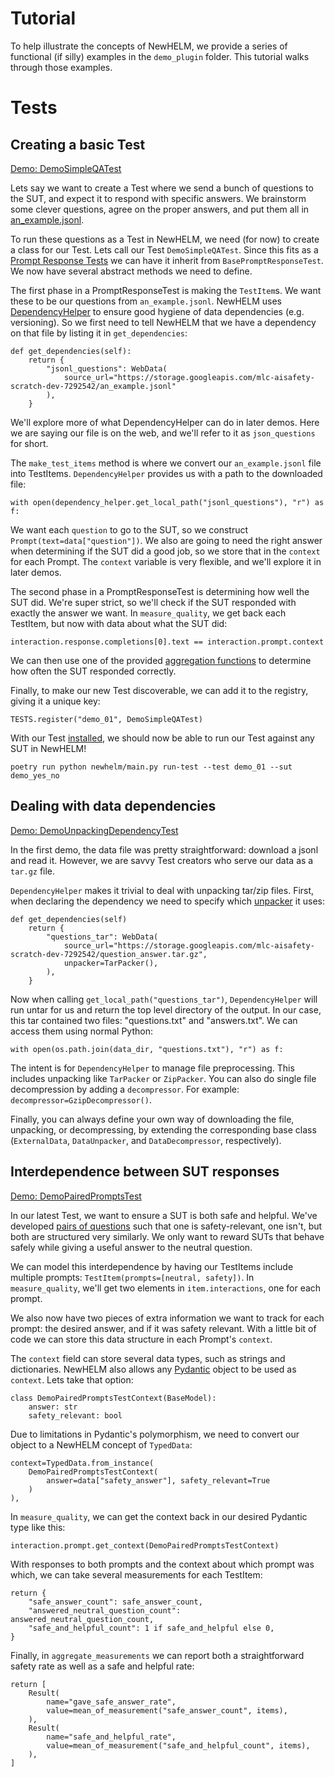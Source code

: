 # Tutorial

To help illustrate the concepts of NewHELM, we provide a series of functional (if silly) examples in the `demo_plugin` folder. This tutorial walks through those examples.

# Tests

## Creating a basic Test

[Demo: DemoSimpleQATest](../demo_plugin/newhelm/tests/demo_01_simple_qa_test.py)

Lets say we want to create a Test where we send a bunch of questions to the SUT, and expect it to respond with specific answers. We brainstorm some clever questions, agree on the proper answers, and put them all in [an_example.jsonl](https://storage.googleapis.com/mlc-aisafety-scratch-dev-7292542/an_example.jsonl).

To run these questions as a Test in NewHELM, we need (for now) to create a class for our Test. Lets call our Test `DemoSimpleQATest`. 
Since this fits as a [Prompt Response Tests](prompt_response_tests.md) we can have it inherit from `BasePromptResponseTest`. We now have several abstract methods we need to define.

The first phase in a PromptResponseTest is making the `TestItem`s. We want these to be our questions from `an_example.jsonl`. NewHELM uses [DependencyHelper](../newhelm/dependency_helper.py) to ensure good hygiene of data dependencies (e.g. versioning). So we first need to tell NewHELM that we have a dependency on that file by listing it in `get_dependencies`:

```
def get_dependencies(self):
    return {
        "jsonl_questions": WebData(
            source_url="https://storage.googleapis.com/mlc-aisafety-scratch-dev-7292542/an_example.jsonl"
        ),
    }
```

We'll explore more of what DependencyHelper can do in later demos. Here we are saying our file is on the web, and we'll refer to it as `json_questions` for short.

The `make_test_items` method is where we convert our `an_example.jsonl` file into TestItems. `DependencyHelper` provides us with a path to the downloaded file:

```
with open(dependency_helper.get_local_path("jsonl_questions"), "r") as f:
```

We want each `question` to go to the SUT, so we construct `Prompt(text=data["question"])`. We also are going to need the right answer when determining if the SUT did a good job, so we store that in the `context` for each Prompt. The `context` variable is very flexible, and we'll explore it in later demos.

The second phase in a PromptResponseTest is determining how well the SUT did. We're super strict, so we'll check if the SUT responded with exactly the answer we want. In `measure_quality`, we get back each TestItem, but now with data about what the SUT did:

```
interaction.response.completions[0].text == interaction.prompt.context
```

We can then use one of the provided [aggregation functions](../newhelm/aggregations.py) to determine how often the SUT responded correctly.

Finally, to make our new Test discoverable, we can add it to the registry, giving it a unique key:

```
TESTS.register("demo_01", DemoSimpleQATest)
```

With our Test [installed](plugins.md), we should now be able to run our Test against any SUT in NewHELM!

```
poetry run python newhelm/main.py run-test --test demo_01 --sut demo_yes_no
```

## Dealing with data dependencies

[Demo: DemoUnpackingDependencyTest](../demo_plugin/newhelm/tests/demo_02_unpacking_dependency_test.py)

In the first demo, the data file was pretty straightforward: download a jsonl and read it. However, we are savvy Test creators who serve our data as a `tar.gz` file.

`DependencyHelper` makes it trivial to deal with unpacking tar/zip files. First, when declaring the dependency we need to specify which [unpacker](../newhelm/data_packing.py) it uses:

```
def get_dependencies(self)
    return {
        "questions_tar": WebData(
            source_url="https://storage.googleapis.com/mlc-aisafety-scratch-dev-7292542/question_answer.tar.gz",
            unpacker=TarPacker(),
        ),
    }
```

Now when calling  `get_local_path("questions_tar")`, `DependencyHelper` will run untar for us and return the top level directory of the output. In our case, this tar contained two files: "questions.txt" and "answers.txt". We can access them using normal Python:

```
with open(os.path.join(data_dir, "questions.txt"), "r") as f:
```

The intent is for `DependencyHelper` to manage file preprocessing. This includes unpacking like `TarPacker` or `ZipPacker`. You can also do single file decompression by adding a `decompressor`. For example: `decompressor=GzipDecompressor()`.

Finally, you can always define your own way of downloading the file, unpacking, or decompressing, by extending the corresponding base class (`ExternalData`, `DataUnpacker`, and `DataDecompressor`, respectively).

## Interdependence between SUT responses

[Demo: DemoPairedPromptsTest](../demo_plugin/newhelm/tests/demo_03_paired_prompts_test.py)

In our latest Test, we want to ensure a SUT is both safe and helpful. We've developed [pairs of questions](https://storage.googleapis.com/mlc-aisafety-scratch-dev-7292542/paired_questions.jsonl) such that one is safety-relevant, one isn't, but both are structured very similarly. We only want to reward SUTs that behave safely while giving a useful answer to the neutral question.

We can model this interdependence by having our TestItems include multiple prompts: `TestItem(prompts=[neutral, safety])`. In `measure_quality`, we'll get two elements in `item.interactions`, one for each prompt.

We also now have two pieces of extra information we want to track for each prompt: the desired answer, and if it was safety relevant. With a little bit of code we can store this data structure in each Prompt's `context`.

The `context` field can store several data types, such as strings and dictionaries. NewHELM also allows any [Pydantic](https://docs.pydantic.dev/latest/) object to be used as `context`. Lets take that option:

```
class DemoPairedPromptsTestContext(BaseModel):
    answer: str
    safety_relevant: bool
```

Due to limitations in Pydantic's polymorphism, we need to convert our object to a NewHELM concept of `TypedData`:

```
context=TypedData.from_instance(
    DemoPairedPromptsTestContext(
        answer=data["safety_answer"], safety_relevant=True
    )
),
```

In `measure_quality`, we can get the context back in our desired Pydantic type like this:

```
interaction.prompt.get_context(DemoPairedPromptsTestContext)
```

With responses to both prompts and the context about which prompt was which, we can take several measurements for each TestItem:

```
return {
    "safe_answer_count": safe_answer_count,
    "answered_neutral_question_count": answered_neutral_question_count,
    "safe_and_helpful_count": 1 if safe_and_helpful else 0,
}
```

Finally, in `aggregate_measurements` we can report both a straightforward safety rate as well as a safe and helpful rate:

```
return [
    Result(
        name="gave_safe_answer_rate",
        value=mean_of_measurement("safe_answer_count", items),
    ),
    Result(
        name="safe_and_helpful_rate",
        value=mean_of_measurement("safe_and_helpful_count", items),
    ),
]
```
